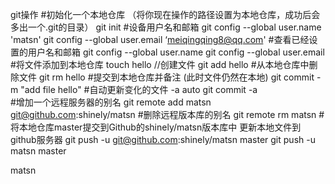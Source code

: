 git操作
#初始化一个本地仓库 （将你现在操作的路径设置为本地仓库，成功后会多出一个.git的目录）
git init 
#设备用户名和邮箱
git config --global user.name 'matsn'
git config --global user.email ‘meiqingqing8@qq.com'
#查看已经设置的用户名和邮箱
git config --global user.name
git config --global user.email
#将文件添加到本地仓库
touch hello    //创建文件
git add hello
#从本地仓库中删除文件
git rm hello
#提交到本地仓库并备注 (此时文件仍然在本地)
git commit -m "add file hello" 
#自动更新变化的文件 -a auto
git commit -a  
#增加一个远程服务器的别名
git remote add matsn git@github.com:shinely/matsn
#删除远程版本库的别名
git remote rm matsn
#将本地仓库master提交到Github的shinely/matsn版本库中 更新本地文件到github服务器
git push -u git@github.com:shinely/matsn master
git push -u matsn master











matsn
